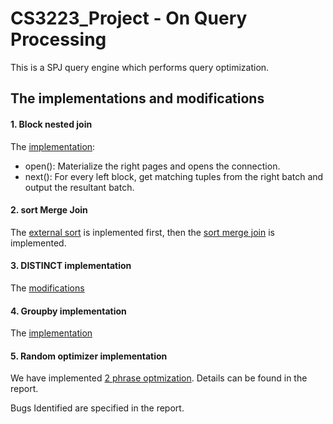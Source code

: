 # CS3223_Project - On Query Processing
This is a SPJ query engine which performs query optimization.

## The implementations and modifications
#### 1. Block nested join
The [implementation](https://github.com/JunWei96/CS3223_Project/pull/10):
* open(): Materialize the right pages and opens the connection.
* next(): For every left block, get matching tuples from the right batch and output the resultant batch.
#### 2. sort Merge Join
The [external sort](https://github.com/JunWei96/CS3223_Project/pull/4) is inplemented first, then the [sort merge join](https://github.com/JunWei96/CS3223_Project/pull/5/files) is implemented.
#### 3. DISTINCT implementation
The [modifications](https://github.com/JunWei96/CS3223_Project/pull/7/commits/d443dc5ba586fab5691729a60314057779ee1b8e)
#### 4. Groupby implementation
The [implementation](https://github.com/JunWei96/CS3223_Project/pull/11/commits/ecb2d762352c65f0137d5db0196fab0294ad408e)
#### 5. Random optimizer implementation
We have implemented [2 phrase optmization](https://github.com/JunWei96/CS3223_Project/pull/1). Details can be found in the report.

Bugs Identified are specified in the report.

